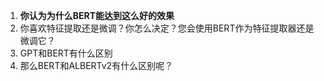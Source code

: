 1. **你认为为什么BERT能达到这么好的效果**
2. 你喜欢特征提取还是微调？你怎么决定？您会使用BERT作为特征提取器还是微调它？
3. GPT和BERT有什么区别
4. 那么BERT和ALBERTv2有什么区别呢？

